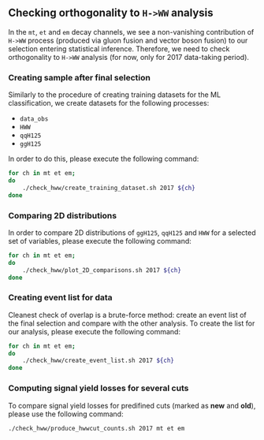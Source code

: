 ## Checking orthogonality to `H->WW` analysis

In the `mt`, `et` and `em` decay channels, we see a non-vanishing contribution of `H->WW` process (produced via gluon fusion and vector boson fusion) to our selection entering statistical inference.
Therefore, we need to check orthogonality to `H->WW` analysis (for now, only for 2017 data-taking period).

### Creating sample after final selection

Similarly to the procedure of creating training datasets for the ML classification, we create datasets for the following processes:

 * `data_obs`
 * `HWW`
 * `qqH125`
 * `ggH125`

In order to do this, please execute the following command:

```bash
for ch in mt et em;
do
    ./check_hww/create_training_dataset.sh 2017 ${ch}
done
```

### Comparing 2D distributions

In order to compare 2D distributions of `ggH125`, `qqH125` and `HWW` for a selected set of variables, please execute the following command:

```bash
for ch in mt et em;
do
    ./check_hww/plot_2D_comparisons.sh 2017 ${ch}
done
```

### Creating event list for data

Cleanest check of overlap is a brute-force method: create an event list of the final selection and compare with the other analysis. To create the list for our analysis, please execute the following command:

```bash
for ch in mt et em;
do
    ./check_hww/create_event_list.sh 2017 ${ch}
done
```

### Computing signal yield losses for several cuts

To compare signal yield losses for predifined cuts (marked as **new** and **old**), please use the following command:

```bash
./check_hww/produce_hwwcut_counts.sh 2017 mt et em
```
